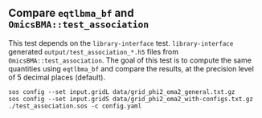 ## Compare `eqtlbma_bf` and `OmicsBMA::test_association`
This test depends on the `library-interface` test. `library-interface` generated `output/test_association_*.h5` files from `OmicsBMA::test_association`. The goal of this test is to compute the same quantities using `eqtlbma_bf` and compare the results, at the precision level of 5 decimal places (default).
```
sos config --set input.gridL data/grid_phi2_oma2_general.txt.gz
sos config --set input.gridS data/grid_phi2_oma2_with-configs.txt.gz
./test_association.sos -c config.yaml
```
